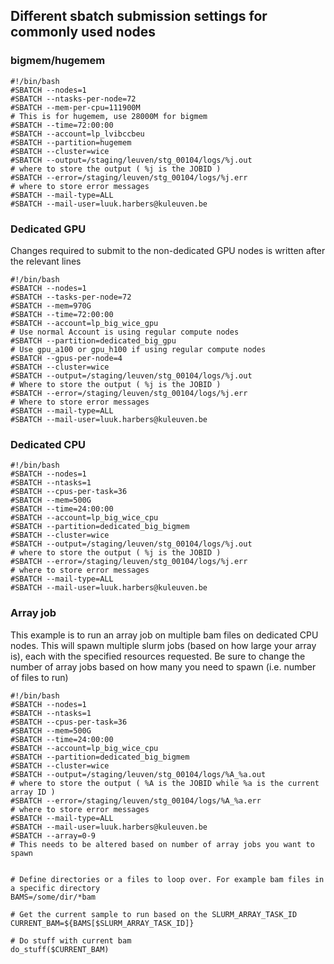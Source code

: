 ## Different sbatch submission settings for commonly used nodes

### bigmem/hugemem
```
#!/bin/bash
#SBATCH --nodes=1
#SBATCH --ntasks-per-node=72
#SBATCH --mem-per-cpu=111900M                                          # This is for hugemem, use 28000M for bigmem
#SBATCH --time=72:00:00
#SBATCH --account=lp_lvibccbeu
#SBATCH --partition=hugemem
#SBATCH --cluster=wice
#SBATCH --output=/staging/leuven/stg_00104/logs/%j.out                 # where to store the output ( %j is the JOBID )
#SBATCH --error=/staging/leuven/stg_00104/logs/%j.err                  # where to store error messages
#SBATCH --mail-type=ALL
#SBATCH --mail-user=luuk.harbers@kuleuven.be
```

### Dedicated GPU
Changes required to submit to the non-dedicated GPU nodes is written after the relevant lines
```
#!/bin/bash
#SBATCH --nodes=1
#SBATCH --tasks-per-node=72
#SBATCH --mem=970G
#SBATCH --time=72:00:00
#SBATCH --account=lp_big_wice_gpu                                      # Use normal Account is using regular compute nodes
#SBATCH --partition=dedicated_big_gpu                                  # Use gpu_a100 or gpu_h100 if using regular compute nodes
#SBATCH --gpus-per-node=4
#SBATCH --cluster=wice
#SBATCH --output=/staging/leuven/stg_00104/logs/%j.out                 # Where to store the output ( %j is the JOBID )
#SBATCH --error=/staging/leuven/stg_00104/logs/%j.err                  # Where to store error messages
#SBATCH --mail-type=ALL
#SBATCH --mail-user=luuk.harbers@kuleuven.be
```

### Dedicated CPU
```
#!/bin/bash
#SBATCH --nodes=1
#SBATCH --ntasks=1
#SBATCH --cpus-per-task=36
#SBATCH --mem=500G
#SBATCH --time=24:00:00
#SBATCH --account=lp_big_wice_cpu
#SBATCH --partition=dedicated_big_bigmem
#SBATCH --cluster=wice
#SBATCH --output=/staging/leuven/stg_00104/logs/%j.out                 # where to store the output ( %j is the JOBID )
#SBATCH --error=/staging/leuven/stg_00104/logs/%j.err                  # where to store error messages
#SBATCH --mail-type=ALL
#SBATCH --mail-user=luuk.harbers@kuleuven.be
```

### Array job
This example is to run an array job on multiple bam files on dedicated CPU nodes. This will spawn multiple slurm jobs (based on how large your array is), each with the specified resources requested.
Be sure to change the number of array jobs based on how many you need to spawn (i.e. number of files to run)
```
#!/bin/bash
#SBATCH --nodes=1
#SBATCH --ntasks=1
#SBATCH --cpus-per-task=36
#SBATCH --mem=500G
#SBATCH --time=24:00:00
#SBATCH --account=lp_big_wice_cpu
#SBATCH --partition=dedicated_big_bigmem
#SBATCH --cluster=wice
#SBATCH --output=/staging/leuven/stg_00104/logs/%A_%a.out                 # where to store the output ( %A is the JOBID while %a is the current array ID )
#SBATCH --error=/staging/leuven/stg_00104/logs/%A_%a.err                  # where to store error messages
#SBATCH --mail-type=ALL
#SBATCH --mail-user=luuk.harbers@kuleuven.be
#SBATCH --array=0-9                                                      # This needs to be altered based on number of array jobs you want to spawn


# Define directories or a files to loop over. For example bam files in a specific directory
BAMS=/some/dir/*bam

# Get the current sample to run based on the SLURM_ARRAY_TASK_ID
CURRENT_BAM=${BAMS[$SLURM_ARRAY_TASK_ID]}

# Do stuff with current bam
do_stuff($CURRENT_BAM)
```
